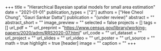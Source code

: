 +++
title = "Hierarchical Bayesian spatial models for small area estimation"
date = "2021-01-01"
publication_types = ["2"]
authors = ["Hee Cheol Chung", "Gauri Sankar Datta"]
publication = "(under review)"
abstract = ""
abstract_short = ""
image_preview = ""
selected = false
projects = []
tags = []
url_pdf = ""
url_preprint = "https://www.census.gov/library/working-papers/2020/adrm/RRS2020-07.html"
url_code = ""
url_dataset = ""
url_project = ""
url_slides = ""
url_video = ""
url_poster = ""
url_source = ""
math = true
highlight = true
[header]
image = ""
caption = ""
+++
